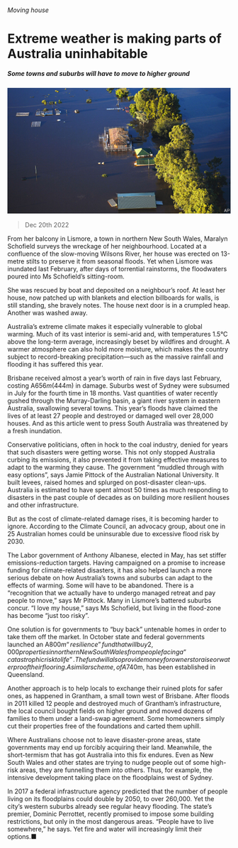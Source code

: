 ###### Moving house

# Extreme weather is making parts of Australia uninhabitable 

##### Some towns and suburbs will have to move to higher ground 

![image](images/20221224_ASP001.jpg) 

> Dec 20th 2022 

From her balcony in Lismore, a town in northern New South Wales, Maralyn Schofield surveys the wreckage of her neighbourhood. Located at a confluence of the slow-moving Wilsons River, her house was erected on 13-metre stilts to preserve it from seasonal floods. Yet when Lismore was inundated last February, after days of torrential rainstorms, the floodwaters poured into Ms Schofield’s sitting-room.

She was rescued by boat and deposited on a neighbour’s roof. At least her house, now patched up with blankets and election billboards for walls, is still standing, she bravely notes. The house next door is in a crumpled heap. Another was washed away.

Australia’s extreme climate makes it especially vulnerable to global warming. Much of its vast interior is semi-arid and, with temperatures 1.5°C above the long-term average, increasingly beset by wildfires and drought. A warmer atmosphere can also hold more moisture, which makes the country subject to record-breaking precipitation—such as the massive rainfall and flooding it has suffered this year.

Brisbane received almost a year’s worth of rain in five days last February, costing A$656m ($444m) in damage. Suburbs west of Sydney were subsumed in July for the fourth time in 18 months. Vast quantities of water recently gushed through the Murray-Darling basin, a giant river system in eastern Australia, swallowing several towns. This year’s floods have claimed the lives of at least 27 people and destroyed or damaged well over 28,000 houses. And as this article went to press South Australia was threatened by a fresh inundation.

Conservative politicians, often in hock to the coal industry, denied for years that such disasters were getting worse. This not only stopped Australia curbing its emissions, it also prevented it from taking effective measures to adapt to the warming they cause. The government “muddled through with easy options”, says Jamie Pittock of the Australian National University. It built levees, raised homes and splurged on post-disaster clean-ups. Australia is estimated to have spent almost 50 times as much responding to disasters in the past couple of decades as on building more resilient houses and other infrastructure. 

But as the cost of climate-related damage rises, it is becoming harder to ignore. According to the Climate Council, an advocacy group, about one in 25 Australian homes could be uninsurable due to excessive flood risk by 2030.

The Labor government of Anthony Albanese, elected in May, has set stiffer emissions-reduction targets. Having campaigned on a promise to increase funding for climate-related disasters, it has also helped launch a more serious debate on how Australia’s towns and suburbs can adapt to the effects of warming. Some will have to be abandoned. There is a “recognition that we actually have to undergo managed retreat and pay people to move,” says Mr Pittock. Many in Lismore’s battered suburbs concur. “I love my house,” says Ms Schofield, but living in the flood-zone has become “just too risky”.

One solution is for governments to “buy back” untenable homes in order to take them off the market. In October state and federal governments launched an A$800m “resilience” fund that will buy 2,000 properties in northern New South Wales from people facing a “catastrophic risk to life”. The fund will also provide money for owners to raise or waterproof their flooring. A similar scheme, of A$740m, has been established in Queensland. 

Another approach is to help locals to exchange their ruined plots for safer ones, as happened in Grantham, a small town west of Brisbane. After floods in 2011 killed 12 people and destroyed much of Grantham’s infrastructure, the local council bought fields on higher ground and moved dozens of families to them under a land-swap agreement. Some homeowners simply cut their properties free of the foundations and carted them uphill.

Where Australians choose not to leave disaster-prone areas, state governments may end up forcibly acquiring their land. Meanwhile, the short-termism that has got Australia into this fix endures. Even as New South Wales and other states are trying to nudge people out of some high-risk areas, they are funnelling them into others. Thus, for example, the intensive development taking place on the floodplains west of Sydney.

In 2017 a federal infrastructure agency predicted that the number of people living on its floodplains could double by 2050, to over 260,000. Yet the city’s western suburbs already see regular heavy flooding. The state’s premier, Dominic Perrottet, recently promised to impose some building restrictions, but only in the most dangerous areas. “People have to live somewhere,” he says. Yet fire and water will increasingly limit their options.■

